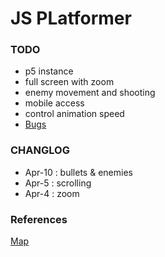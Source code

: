 # JS PLatformer

### TODO
* p5 instance
* full screen with zoom
* enemy movement and shooting
* mobile access
* control animation speed
* [Bugs](https://github.com/kcsmilak/JS-Platformer-1/issues)

### CHANGLOG
* Apr-10 : bullets & enemies
* Apr-5  : scrolling
* Apr-4  : zoom

### References
[Map](https://docs.google.com/spreadsheets/d/1wVyI5wAqiorXbmbk-pqoiOcMSMfH-7BjIoVFWcSx-38/edit#gid=0)